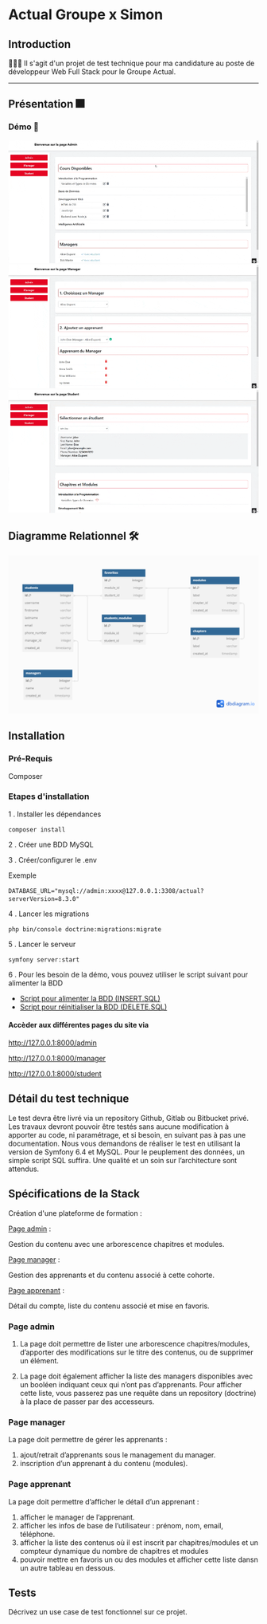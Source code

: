 # Actual Groupe x Simon

## Introduction

 👨🏻‍💻 Il s'agit d'un projet de test technique pour ma candidature au poste de développeur Web Full Stack pour le Groupe Actual.

---

## Présentation 🎆

### Démo 👀

![Demo1](./docs/page_admin.gif)
![Demo2](./docs/page_manager.gif)
![Demo3](./docs/page_student.gif)

## Diagramme Relationnel 🛠️

![diagram](./docs/diagram_relationnel.png)

## Installation

### Pré-Requis

Composer

### Etapes d'installation

1 . Installer les dépendances

```shell
composer install
```

2 . Créer une BDD MySQL

3 . Créer/configurer le .env

Exemple
```
DATABASE_URL="mysql://admin:xxxx@127.0.0.1:3308/actual?serverVersion=8.3.0"
```

4 . Lancer les migrations

```shell
php bin/console doctrine:migrations:migrate
```

5 . Lancer le serveur

```shell
symfony server:start
```

6 . Pour les besoin de la démo, vous pouvez utiliser le script suivant pour alimenter la BDD
- [Script pour alimenter la BDD (INSERT.SQL)](https://github.com/SimonDesc/Actual-x-Simon/blob/main/docs/INSERT.sql)
- [Script pour réinitialiser la BDD (DELETE.SQL)](https://github.com/SimonDesc/Actual-x-Simon/blob/main/docs/DELETE.sql)

#### Accèder aux différentes pages du site via

http://127.0.0.1:8000/admin

http://127.0.0.1:8000/manager

http://127.0.0.1:8000/student

  
## Détail du test technique

Le test devra être livré via un repository Github, Gitlab ou Bitbucket
privé.
Les travaux devront pouvoir être testés sans aucune modification à
apporter au code, ni paramétrage, et si besoin, en suivant pas à pas une
documentation.
Nous vous demandons de réaliser le test en utilisant la version de
Symfony 6.4 et MySQL.
Pour le peuplement des données, un simple script SQL suffira.
Une qualité et un soin sur l’architecture sont attendus.

## Spécifications de la Stack

Création d'une plateforme de formation :

[Page admin](Page-admin) :

Gestion du contenu avec une arborescence chapitres et
modules.

[Page manager](Page-manager) :

Gestion des apprenants et du contenu associé à cette
cohorte.

[Page apprenant](Page-apprenant) : 

Détail du compte, liste du contenu associé et mise en
favoris.


### Page admin

1. La page doit permettre de lister une arborescence chapitres/modules,
d’apporter des modifications sur le titre des contenus, ou de supprimer
un élément.

2. La page doit également afficher la liste des managers disponibles avec
un booléen indiquant ceux qui n’ont pas d’apprenants. Pour afficher
cette liste, vous passerez pas une requête dans un repository (doctrine)
à la place de passer par des accesseurs.


### Page manager

La page doit permettre de gérer les apprenants :
1. ajout/retrait d’apprenants sous le management du manager.
2. inscription d’un apprenant à du contenu (modules).


### Page apprenant

La page doit permettre d’afficher le détail d’un apprenant :

1. afficher le manager de l’apprenant.
2. afficher les infos de base de l’utilisateur : prénom, nom, email, téléphone.
3. afficher la liste des contenus où il est inscrit par chapitres/modules et un compteur dynamique du nombre de chapitres et modules
4. pouvoir mettre en favoris un ou des modules et afficher cette liste dansn un autre tableau en dessous.


## Tests

Décrivez un use case de test fonctionnel sur ce projet.
